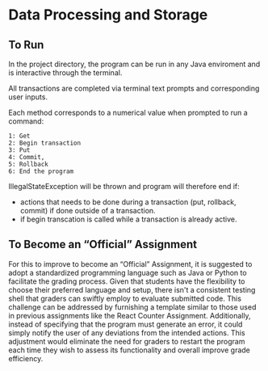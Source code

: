 # Data Processing and Storage

## To Run

In the project directory, the program can be run in any Java enviroment and is interactive through the terminal.

All transactions are completed via terminal text prompts and corresponding user inputs. 

Each method corresponds to a numerical value when prompted to run a command:  
```
1: Get
2: Begin transaction
3: Put
4: Commit,
5: Rollback
6: End the program
```
IllegalStateException will be thrown and program will therefore end if:
- actions that needs to be done during a transaction (put, rollback, commit) if done outside of a transaction. 
- if begin transcation is called while a transaction is already active.

## To Become an “Official” Assignment
For this to improve to become an “Official” Assignment, it is suggested to adopt a standardized programming language such as Java or Python to facilitate the grading process. 
Given that students have the flexibility to choose their preferred language and setup, there isn't a consistent testing shell that graders can swiftly employ to evaluate submitted code. 
This challenge can be addressed by furnishing a template similar to those used in previous assignments like the React Counter Assignment. 
Additionally, instead of specifying that the program must generate an error, it could simply notify the user of any deviations from the intended actions. 
This adjustment would eliminate the need for graders to restart the program each time they wish to assess its functionality and overall improve grade efficiency.

